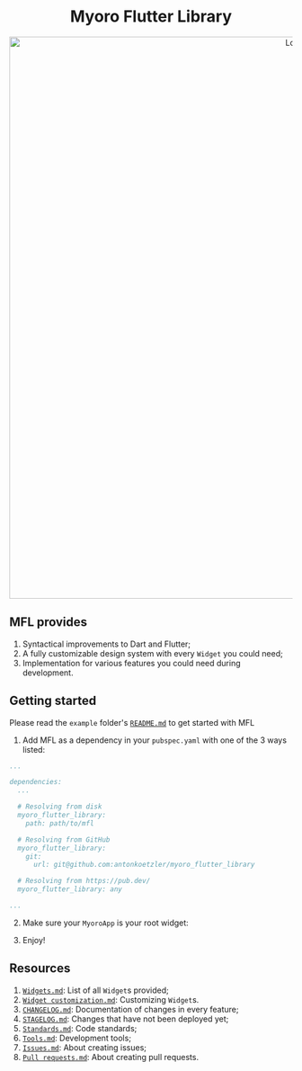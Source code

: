 <h1 align='center'>Myoro Flutter Library</h1>

<p align='center'>
  <img src='https://github.com/user-attachments/assets/ef54976c-4343-4b27-bbac-16453e4f3a01' alt='Logo' width=1000 />
</p>

## MFL provides

1. Syntactical improvements to Dart and Flutter;
1. A fully customizable design system with every `Widget` you could need;
1. Implementation for various features you could need during development.

## Getting started

Please read the `example` folder's [`README.md`](https://github.com/antonkoetzler/myoro_flutter_library/blob/main/example/README.md) to get started with MFL

1. Add MFL as a dependency in your <code>pubspec.yaml</code> with one of the 3 ways listed:

``` yaml
...

dependencies:
  ...

  # Resolving from disk
  myoro_flutter_library:
    path: path/to/mfl

  # Resolving from GitHub
  myoro_flutter_library:
    git:
      url: git@github.com:antonkoetzler/myoro_flutter_library

  # Resolving from https://pub.dev/
  myoro_flutter_library: any

...
```

2. Make sure your `MyoroApp` is your root widget:

3. Enjoy!

## Resources

1. [`Widgets.md`](https://github.com/antonkoetzler/myoro_flutter_library/blob/main/doc/Widgets.md): List of all `Widget`s provided;
1. [`Widget customization.md`](https://github.com/antonkoetzler/myoro_flutter_library/blob/main/doc/Widget%20customization.md): Customizing `Widget`s.
1. [`CHANGELOG.md`](https://github.com/antonkoetzler/myoro_flutter_library/blob/main/CHANGELOG.md): Documentation of changes in every feature;
1. [`STAGELOG.md`](https://github.com/antonkoetzler/myoro_flutter_library/blob/main/STAGELOG.md): Changes that have not been deployed yet;
1. [`Standards.md`](https://github.com/antonkoetzler/myoro_flutter_library/blob/main/doc/Standards.md): Code standards;
1. [`Tools.md`](https://github.com/antonkoetzler/myoro_flutter_library/blob/main/doc/Tools.md): Development tools;
1. [`Issues.md`](https://github.com/antonkoetzler/myoro_flutter_library/blob/main/doc/Issues.md): About creating issues;
1. [`Pull requests.md`](https://github.com/antonkoetzler/myoro_flutter_library/blob/main/doc/Pull%20requests.md): About creating pull requests.

<p>&nbsp;</p>
